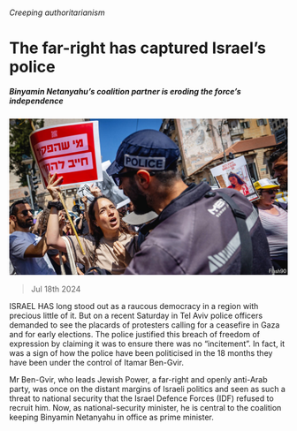 ###### Creeping authoritarianism

# The far-right has captured Israel’s police 

##### Binyamin Netanyahu’s coalition partner is eroding the force’s independence 

![image](images/20240720_MAP002.jpg) 

> Jul 18th 2024 

ISRAEL HAS long stood out as a raucous democracy in a region with precious little of it. But on a recent Saturday in Tel Aviv police officers demanded to see the placards of protesters calling for a ceasefire in Gaza and for early elections. The police justified this breach of freedom of expression by claiming it was to ensure there was no “incitement”. In fact, it was a sign of how the police have been politicised in the 18 months they have been under the control of Itamar Ben-Gvir. 

Mr Ben-Gvir, who leads Jewish Power, a far-right and openly anti-Arab party, was once on the distant margins of Israeli politics and seen as such a threat to national security that the Israel Defence Forces (IDF) refused to recruit him. Now, as national-security minister, he is central to the coalition keeping Binyamin Netanyahu in office as prime minister. 


